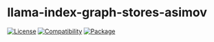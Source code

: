 # llama-index-graph-stores-asimov

[![License](https://img.shields.io/badge/license-Public%20Domain-blue.svg)](https://unlicense.org)
[![Compatibility](https://img.shields.io/python/required-version-toml?tomlFilePath=https%3A%2F%2Fraw.githubusercontent.com%2Fasimov-platform%2Fllama-index-graph-stores-asimov%2Frefs%2Fheads%2Fmaster%2Fpyproject.toml)](https://pypi.python.org/pypi/llama-index-graph-stores-asimov)
[![Package](https://img.shields.io/pypi/v/llama-index-graph-stores-asimov.svg)](https://pypi.python.org/pypi/llama-index-graph-stores-asimov)
